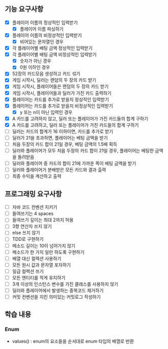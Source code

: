 ## 기능 요구사항

- [x] 플레이어 이름의 정상적인 입력받기
    - [x] 플레이어 이름 파싱하기
- [x] 플레이어 이름의 비정상적인 입력받기
    - [x] 비어있는 문자열인 경우
- [x] 각 플레이어별 배팅 금액 정상적인 입력받기
- [x] 각 플레이어별 배팅 금액 비정상적인 입력받기
    - [x] 숫자가 아닌 경우
    - [x] 0원 이하인 경우
- [x] 52장의 카드모음 생성하고 카드 섞기
- [x] 게임 시작시, 딜러는 랜덤의 두 장의 카드 받기
- [x] 게임 시작시, 플레이어들은 랜덤의 두 장의 카드 받기
- [x] 게임 시작시, 플레이어들과 딜러가 가진 카드 출력하기
- [x] 플레이어는 카드를 추가로 받을지 정상적인 입력받기
- [x] 플레이어는 카드를 추가로 받을지 비정상적인 입력받기
    - [x] y 또는 n이 아닌 입력인 경우
- [x] A 카드를 고려하지 않고, 딜러 또는 플레이어가 가진 카드들의 합계 구하기
- [x] A 카드를 고려하고, 딜러 또는 플레이어가 가진 카드들의 합계 구하기
- [ ] 딜러는 카드의 합계가 16 이하이면, 카드를 추가로 받기
- [ ] 딜러가 21을 초과하면, 플레이어는 베팅 금액을 받기
- [ ] 처음 두장의 카드 합이 21일 경우, 베팅 금액의 1.5배 획득
- [ ] 딜러와 플레이어가 모두 처음 두장의 카드 합이 21일 경우, 플레이어는 베팅한 금액을 돌려받음
- [ ] 딜러와 플레이어 중 카드의 합이 21에 가까운 쪽이 배팅 금액을 받기
- [ ] 딜러와 플레이어가 분배받은 모든 카드와 결과 출력
- [ ] 최종 수익을 계산하고 출력

## 프로그래밍 요구사항

- [ ] 자바 코드 컨벤션 지키기
- [ ] 들여쓰기는 4 spaces
- [ ] 들여쓰기 깊이는 최대 2까지 허용
- [ ] 3항 연산자 쓰지 않기
- [ ] else 쓰지 않기
- [ ] TDD로 구현하기
- [ ] 메소드 길이는 10이 넘어가지 않기
- [ ] 메소드가 한 가지 일만 하도록 구현하기
- [ ] 배열 대신 컬렉션 사용하기
- [ ] 모든 원시 값과 문자열 포자하기
- [ ] 일급 컬렉션 쓰기
- [ ] 모든 엔티티를 작게 유지하기
- [ ] 3개 이상의 인스턴스 변수를 가진 클래스를 사용하지 않기
- [ ] 딜러와 플레이어에서 발생하는 중복코드 제거하기
- [ ] 커밋 컨벤션을 지킨 의미있는 커밋로그 작성하기

## 학습 내용

### Enum

- values() : enum의 요소들을 순서대로 enum 타입의 배열로 반환